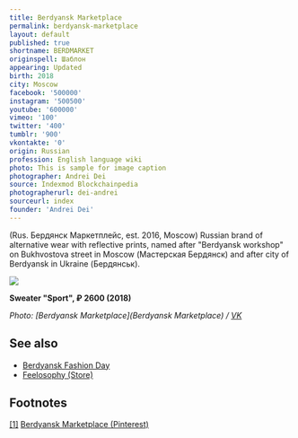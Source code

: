 ```yaml
---
title: Berdyansk Marketplace
permalink: berdyansk-marketplace
layout: default
published: true
shortname: BERDMARKET
originspell: Шаблон
appearing: Updated
birth: 2018
city: Moscow
facebook: '500000'
instagram: '500500'
youtube: '600000'
vimeo: '100'
twitter: '400'
tumblr: '900'
vkontakte: '0'
origin: Russian
profession: English language wiki
photo: This is sample for image caption
photographer: Andrei Dei
source: Indexmod Blockchainpedia
photographerurl: dei-andrei
sourceurl: index
founder: 'Andrei Dei'
---
```


(Rus. Бердянск Маркетплейс, est. 2016, Moscow) Russian brand of alternative wear with reflective prints, named after "Berdyansk workshop" on Bukhvostova street in Moscow (Мастерская Бердянск) and after city of Berdyansk in Ukraine (Бердянськ).

![](https://pp.userapi.com/c841228/v841228571/6124d/V-76vqQaZ7s.jpg)

**Sweater "Sport", ₽ 2600 (2018)**

*Photo: [Berdyansk Marketplace](Berdyansk Marketplace) / [VK](VK)*

## See also

+ [Berdyansk Fashion Day](berdyansk-fashion-day)
+ [Feelosophy (Store)](feelosophy-store)

## Footnotes

[[1]](#a1) <span id="f1"></span> [Berdyansk Marketplace (Pinterest)](https://ru.pinterest.com/berdyanskmarketplace/)
